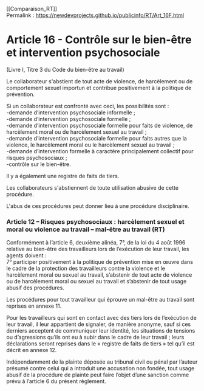 [[Comparaison_RT]]  
Permalink : https://newdevprojects.github.io/publicinfo/RT/Art_16F.html

# Article 16 - Contrôle sur le bien-être et intervention psychosociale

(Livre I, Titre 3 du Code du bien-être au travail)

Le collaborateur s'abstient de tout acte de violence, de harcèlement ou de comportement sexuel importun et contribue positivement à la politique de prévention.

Si un collaborateur est confronté avec ceci, les possibilités sont :  
-demande d’intervention psychosociale informelle ;  
-demande d’intervention psychosociale formelle  ;  
-demande d’intervention psychosociale formelle pour faits de violence, de harcèlement moral ou de harcèlement sexuel au travail ;  
-demande d’intervention psychosociale formelle pour faits autres que la violence, le harcèlement moral ou le harcèlement sexuel au travail ;  
-demande d’intervention formelle à caractère principalement collectif pour risques psychosociaux ;  
-contrôle sur le bien-être.

Il y a également une registre de faits de tiers.

Les collaborateurs s'abstiennent de toute utilisation abusive de cette procédure.

L'abus de ces procédures peut donner lieu à une procédure disciplinaire.

### Article 12 – Risques psychosociaux : harcèlement sexuel et moral ou violence au travail – mal-être au travail (RT)

Conformément à l’article 6, deuxième alinéa, 7°, de la loi du 4 août 1996 relative au bien-être des travailleurs lors de l’exécution de leur travail, les agents doivent :  
7° participer positivement à la politique de prévention mise en œuvre dans le cadre de la protection des travailleurs contre la violence et le harcèlement moral ou sexuel au travail, s’abstenir de tout acte de violence ou de harcèlement moral ou sexuel au travail et s’abstenir de tout usage abusif des procédures.

Les procédures pour tout travailleur qui éprouve un mal-être au travail sont reprises en annexe 11.  

Pour les travailleurs qui sont en contact avec des tiers lors de l’exécution de leur travail, il leur appartient de signaler, de manière anonyme, sauf si ces derniers acceptent de communiquer leur identité, les situations de tensions ou d’agressions qu’ils ont eu à subir dans le cadre de leur travail ; leurs déclarations seront reprises dans le « registre de faits de tiers » tel qu’il est décrit en annexe 12.

Indépendamment de la plainte déposée au tribunal civil ou pénal par l’auteur présumé contre celui qui a introduit une accusation non fondée, tout usage abusif de la procédure de plainte peut faire l’objet d’une sanction comme prévu à l’article 6 du présent règlement.

